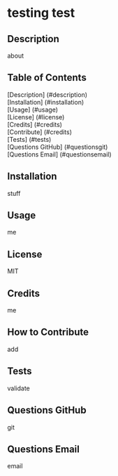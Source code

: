 # testing test

## Description
about

## Table of Contents
[Description] (#description)<br />
[Installation] (#installation)<br />
[Usage] (#usage)<br />
[License] (#license)<br />
[Credits] (#credits)<br />
[Contribute] (#credits)<br />
[Tests] (#tests)<br />
[Questions GitHub] (#questionsgit)<br />
[Questions Email] (#questionsemail)

## Installation
stuff

## Usage
me

## License
MIT

## Credits
me

## How to Contribute
add

## Tests
validate

## Questions GitHub
git

## Questions Email
email
